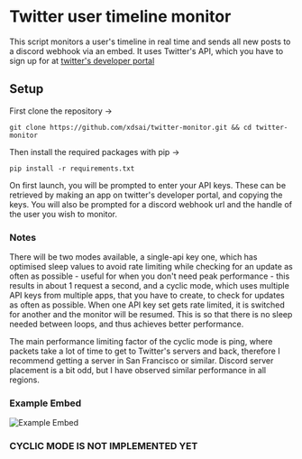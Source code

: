 # Twitter user timeline monitor

This script monitors a user's timeline in real time and sends all new posts to a discord webhook via an embed. It uses Twitter's API, which you have to sign up for at [twitter's developer portal](http://developer.twitter.com)

## Setup

First clone the repository ->

```
git clone https://github.com/xdsai/twitter-monitor.git && cd twitter-monitor
```

Then install the required packages with pip ->

```
pip install -r requirements.txt
```

On first launch, you will be prompted to enter your API keys. These can be retrieved by making an app on twitter's developer portal, and copying the keys. You will also be prompted for a discord webhook url and the handle of the user you wish to monitor.

### Notes

There will be two modes available, a single-api key one, which has optimised sleep values to avoid rate limiting while checking for an update as often as possible - useful for when you don't need peak performance - this results in about 1 request a second, and a cyclic mode, which uses multiple API keys from multiple apps, that you have to create, to check for updates as often as possible. When one API key set gets rate limited, it is switched for another and the monitor will be resumed. This is so that there is no sleep needed between loops, and thus achieves better performance.

The main performance limiting factor of the cyclic mode is ping, where packets take a lot of time to get to Twitter's servers and back, therefore I recommend getting a server in San Francisco or similar. Discord server placement is a bit odd, but I have observed similar performance in all regions.

### Example Embed

![Example Embed](https://i.imgur.com/dz4JLyI.png)

### CYCLIC MODE IS NOT IMPLEMENTED YET
